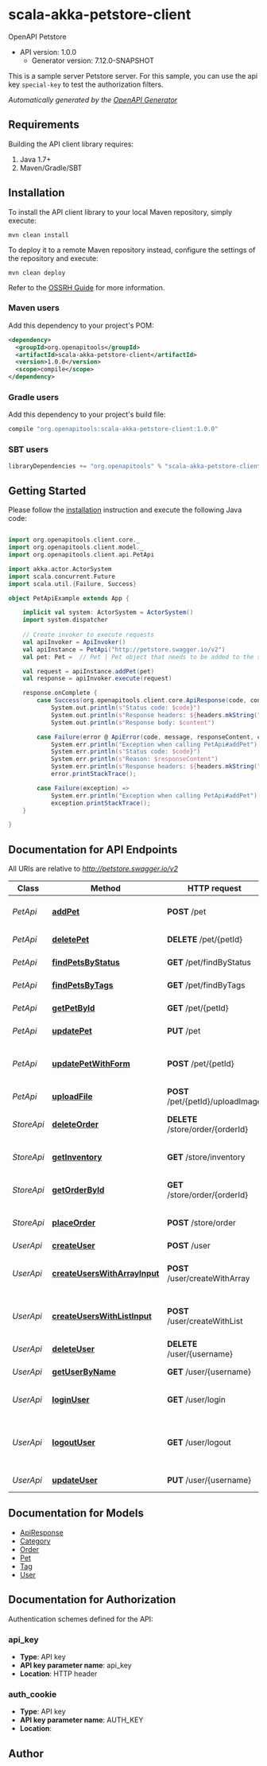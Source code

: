 # scala-akka-petstore-client

OpenAPI Petstore
- API version: 1.0.0
  - Generator version: 7.12.0-SNAPSHOT

This is a sample server Petstore server. For this sample, you can use the api key `special-key` to test the authorization filters.


*Automatically generated by the [OpenAPI Generator](https://openapi-generator.tech)*

## Requirements

Building the API client library requires:
1. Java 1.7+
2. Maven/Gradle/SBT

## Installation

To install the API client library to your local Maven repository, simply execute:

```shell
mvn clean install
```

To deploy it to a remote Maven repository instead, configure the settings of the repository and execute:

```shell
mvn clean deploy
```

Refer to the [OSSRH Guide](http://central.sonatype.org/pages/ossrh-guide.html) for more information.

### Maven users

Add this dependency to your project's POM:

```xml
<dependency>
  <groupId>org.openapitools</groupId>
  <artifactId>scala-akka-petstore-client</artifactId>
  <version>1.0.0</version>
  <scope>compile</scope>
</dependency>
```

### Gradle users

Add this dependency to your project's build file:

```groovy
compile "org.openapitools:scala-akka-petstore-client:1.0.0"
```

### SBT users

```scala
libraryDependencies += "org.openapitools" % "scala-akka-petstore-client" % "1.0.0"
```

## Getting Started

Please follow the [installation](#installation) instruction and execute the following Java code:

```scala

import org.openapitools.client.core._
import org.openapitools.client.model._
import org.openapitools.client.api.PetApi

import akka.actor.ActorSystem
import scala.concurrent.Future
import scala.util.{Failure, Success}

object PetApiExample extends App {

    implicit val system: ActorSystem = ActorSystem()
    import system.dispatcher
    
    // Create invoker to execute requests
    val apiInvoker = ApiInvoker()
    val apiInstance = PetApi("http://petstore.swagger.io/v2")
    val pet: Pet =  // Pet | Pet object that needs to be added to the store

    val request = apiInstance.addPet(pet)
    val response = apiInvoker.execute(request)

    response.onComplete {
        case Success(org.openapitools.client.core.ApiResponse(code, content, headers)) =>
            System.out.println(s"Status code: $code}")
            System.out.println(s"Response headers: ${headers.mkString(", ")}")
            System.out.println(s"Response body: $content")

        case Failure(error @ ApiError(code, message, responseContent, cause, headers)) =>
            System.err.println("Exception when calling PetApi#addPet")
            System.err.println(s"Status code: $code}")
            System.err.println(s"Reason: $responseContent")
            System.err.println(s"Response headers: ${headers.mkString(", ")}")
            error.printStackTrace();

        case Failure(exception) =>
            System.err.println("Exception when calling PetApi#addPet")
            exception.printStackTrace();
    }

}

```

## Documentation for API Endpoints

All URIs are relative to *http://petstore.swagger.io/v2*

Class | Method | HTTP request | Description
------------ | ------------- | ------------- | -------------
*PetApi* | [**addPet**](docs/PetApi.md#addPet) | **POST** /pet | Add a new pet to the store
*PetApi* | [**deletePet**](docs/PetApi.md#deletePet) | **DELETE** /pet/{petId} | Deletes a pet
*PetApi* | [**findPetsByStatus**](docs/PetApi.md#findPetsByStatus) | **GET** /pet/findByStatus | Finds Pets by status
*PetApi* | [**findPetsByTags**](docs/PetApi.md#findPetsByTags) | **GET** /pet/findByTags | Finds Pets by tags
*PetApi* | [**getPetById**](docs/PetApi.md#getPetById) | **GET** /pet/{petId} | Find pet by ID
*PetApi* | [**updatePet**](docs/PetApi.md#updatePet) | **PUT** /pet | Update an existing pet
*PetApi* | [**updatePetWithForm**](docs/PetApi.md#updatePetWithForm) | **POST** /pet/{petId} | Updates a pet in the store with form data
*PetApi* | [**uploadFile**](docs/PetApi.md#uploadFile) | **POST** /pet/{petId}/uploadImage | uploads an image
*StoreApi* | [**deleteOrder**](docs/StoreApi.md#deleteOrder) | **DELETE** /store/order/{orderId} | Delete purchase order by ID
*StoreApi* | [**getInventory**](docs/StoreApi.md#getInventory) | **GET** /store/inventory | Returns pet inventories by status
*StoreApi* | [**getOrderById**](docs/StoreApi.md#getOrderById) | **GET** /store/order/{orderId} | Find purchase order by ID
*StoreApi* | [**placeOrder**](docs/StoreApi.md#placeOrder) | **POST** /store/order | Place an order for a pet
*UserApi* | [**createUser**](docs/UserApi.md#createUser) | **POST** /user | Create user
*UserApi* | [**createUsersWithArrayInput**](docs/UserApi.md#createUsersWithArrayInput) | **POST** /user/createWithArray | Creates list of users with given input array
*UserApi* | [**createUsersWithListInput**](docs/UserApi.md#createUsersWithListInput) | **POST** /user/createWithList | Creates list of users with given input array
*UserApi* | [**deleteUser**](docs/UserApi.md#deleteUser) | **DELETE** /user/{username} | Delete user
*UserApi* | [**getUserByName**](docs/UserApi.md#getUserByName) | **GET** /user/{username} | Get user by user name
*UserApi* | [**loginUser**](docs/UserApi.md#loginUser) | **GET** /user/login | Logs user into the system
*UserApi* | [**logoutUser**](docs/UserApi.md#logoutUser) | **GET** /user/logout | Logs out current logged in user session
*UserApi* | [**updateUser**](docs/UserApi.md#updateUser) | **PUT** /user/{username} | Updated user


## Documentation for Models

 - [ApiResponse](docs/ApiResponse.md)
 - [Category](docs/Category.md)
 - [Order](docs/Order.md)
 - [Pet](docs/Pet.md)
 - [Tag](docs/Tag.md)
 - [User](docs/User.md)


<a id="documentation-for-authorization"></a>
## Documentation for Authorization


Authentication schemes defined for the API:
<a id="api_key"></a>
### api_key

- **Type**: API key
- **API key parameter name**: api_key
- **Location**: HTTP header

<a id="auth_cookie"></a>
### auth_cookie

- **Type**: API key
- **API key parameter name**: AUTH_KEY
- **Location**: 


## Author



